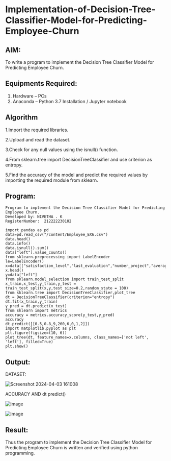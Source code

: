 # Implementation-of-Decision-Tree-Classifier-Model-for-Predicting-Employee-Churn

## AIM:
To write a program to implement the Decision Tree Classifier Model for Predicting Employee Churn.

## Equipments Required:
1. Hardware – PCs
2. Anaconda – Python 3.7 Installation / Jupyter notebook

## Algorithm

1.Import the required libraries.

2.Upload and read the dataset.

3.Check for any null values using the isnull() function.

4.From sklearn.tree import DecisionTreeClassifier and use criterion as entropy.

5.Find the accuracy of the model and predict the required values by importing the required module from sklearn.

## Program:
```
Program to implement the Decision Tree Classifier Model for Predicting Employee Churn.
Developed by: NIVETHA . K 
RegisterNumber:  212222230102

```
```
import pandas as pd
data=pd.read_csv("/content/Employee_EX6.csv")
data.head()
data.info()
data.isnull().sum()
data["left"].value_counts()
from sklearn.preprocessing import LabelEncoder
le=LabelEncoder()
x=data[["satisfaction_level","last_evaluation","number_project","average_montly_hours","time_spend_company","Work_accident","promotion_last_5years","salary"]]
x.head()
y=data["left"]
from sklearn.model_selection import train_test_split
x_train,x_test,y_train,y_test = train_test_split(x,y,test_size=0.2,random_state = 100)
from sklearn.tree import DecisionTreeClassifier,plot_tree
dt = DecisionTreeClassifier(criterion="entropy")
dt.fit(x_train,y_train)
y_pred = dt.predict(x_test)
from sklearn import metrics
accuracy = metrics.accuracy_score(y_test,y_pred)
accuracy
dt.predict([[0.5,0.8,9,260,6,0,1,2]])
import matplotlib.pyplot as plt
plt.figure(figsize=(10, 6))
plot_tree(dt, feature_names=x.columns, class_names=['not left', 'left'], filled=True)
plt.show()
```
## Output:

DATASET:

![Screenshot 2024-04-03 161008](https://github.com/NivethaKumar30/Implementation-of-Decision-Tree-Classifier-Model-for-Predicting-Employee-Churn/assets/119559844/ffb913a7-9260-4483-99a0-38886f321d27)


ACCURACY AND dt predict()


![image](https://github.com/NivethaKumar30/Implementation-of-Decision-Tree-Classifier-Model-for-Predicting-Employee-Churn/assets/119559844/63a3faae-7174-4fa8-9255-cab5738aa458)


![image](https://github.com/NivethaKumar30/Implementation-of-Decision-Tree-Classifier-Model-for-Predicting-Employee-Churn/assets/119559844/82d373f0-c78a-49c8-9f82-02139a851e20)


## Result:
Thus the program to implement the  Decision Tree Classifier Model for Predicting Employee Churn is written and verified using python programming.
